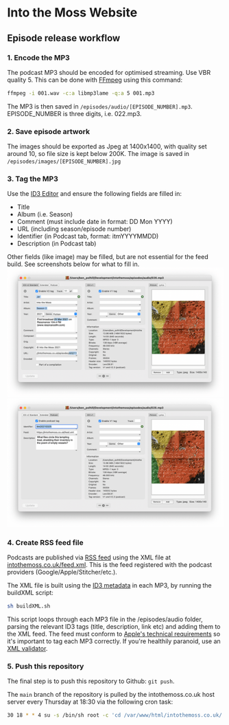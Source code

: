 # Into the Moss Website

## Episode release workflow
### 1. Encode the MP3

The podcast MP3 should be encoded for optimised streaming. Use VBR quality 5. This can be done with [FFmpeg](https://ffmpeg.org/download.html) using this command:
```bash
ffmpeg -i 001.wav -c:a libmp3lame -q:a 5 001.mp3
``` 
The MP3 is then saved in `/episodes/audio/[EPISODE_NUMBER].mp3`. EPISODE_NUMBER is three digits, i.e. 022.mp3.
### 2. Save episode artwork

The images should be exported as Jpeg at 1400x1400, with quality set around 10, so file size is kept below 200K. The image is saved in `/episodes/images/[EPISODE_NUMBER].jpg` 
### 3. Tag the MP3

Use the [ID3 Editor](http://www.pa-software.com/id3editor/) and ensure the following fields are filled in:
- Title
- Album (i.e. Season)
- Comment (must include date in format: DD Mon YYYY)
- URL (including season/episode number)
- Identifier (in Podcast tab, format: itmYYYYMMDD)
- Description (in Podcast tab)

Other fields (like image) may be filled, but are not essential for the feed build. See screenshots below for what to fill in.
![ID3 fields 1](images/ID3Tag1.png)
![ID3 fields 2](images/ID3Tag2.png)
### 4. Create RSS feed file

Podcasts are published via [RSS feed](https://rss.com/blog/how-do-rss-feeds-work/) using the XML file at [intothemoss.co.uk/feed.xml](https://intothemoss.co.uk/feed.xml). This is the feed registered with the podcast providers (Google/Apple/Stitcher/etc.).

The XML file is built using the [ID3 metadata](https://help.podbean.com/support/solutions/articles/25000021709-what-is-an-id3-tag-) in each MP3, by running the buildXML script:
```bash
sh buildXML.sh 
```
This script loops through each MP3 file in the /episodes/audio folder, parsing the relevant ID3 tags (title, description, link etc) and adding them to the XML feed. The feed must conform to [Apple's technical requirements](https://itunespartner.apple.com/podcasts/articles/podcast-requirements-3058) so it's important to tag each MP3 correctly. If you're healthily paranoid, use an [XML validator](https://castfeedvalidator.com/?url=https://intothemoss.co.uk/feed.xml). 
### 5. Push this repository

The final step is to push this repository to Github: `git push`.

The `main` branch of the repository is pulled by the intothemoss.co.uk host server every Thursday at 18:30 via the following cron task:
```bash
30 18 * * 4 su -s /bin/sh root -c 'cd /var/www/html/intothemoss.co.uk/ && /usr/bin/git pull origin main'
```
